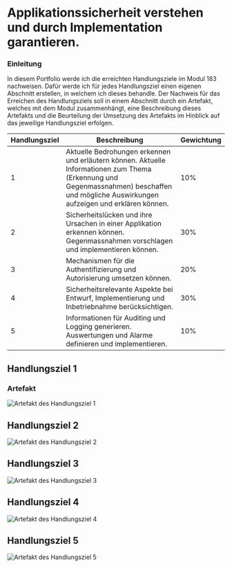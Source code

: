 # Applikationssicherheit verstehen und durch Implementation garantieren.

### Einleitung
In diesem Portfolio werde ich die erreichten Handlungsziele im Modul 183 nachweisen. Dafür werde ich für jedes Handlungsziel einen eigenen Abschnitt erstellen, in welchem ich dieses behandle. Der Nachweis für das Erreichen des Handlungsziels soll in einem Abschnitt durch ein Artefakt, welches mit dem Modul zusammenhängt, eine Beschreibung dieses Artefakts und die Beurteilung der Umsetzung des Artefakts im Hinblick auf das jeweilige Handlungsziel erfolgen.

| Handlungsziel | Beschreibung | Gewichtung |
| ----------- | ----------- | ----------- |
| 1   | Aktuelle Bedrohungen erkennen und erläutern können. Aktuelle Informationen zum Thema (Erkennung und Gegenmassnahmen) beschaffen und mögliche Auswirkungen aufzeigen und erklären können. | 10% |
| 2   | Sicherheitslücken und ihre Ursachen in einer Applikation erkennen können. Gegenmassnahmen vorschlagen und implementieren können. | 30% |
| 3   | Mechanismen für die Authentifizierung und Autorisierung umsetzen können. | 20% |
| 4   | Sicherheitsrelevante Aspekte bei Entwurf, Implementierung und Inbetriebnahme berücksichtigen. | 30% |
| 5   | Informationen für Auditing und Logging generieren. Auswertungen und Alarme definieren und implementieren. | 10% |

## Handlungsziel 1

### Artefakt
![Artefakt des Handlungsziel 1](https://cdn.discordapp.com/attachments/912953190251642910/1184432122904190996/Screenshot_2023-12-13_104911.png?ex=658bf35f&is=65797e5f&hm=4e5a7c1074d40f8eb6ea0ae60fdc23ebd5ddb7e9d4c50f15c5dfaa9799fb3d91&)

## Handlungsziel 2
![Artefakt des Handlungsziel 2](https://imgur.com/a/wQnKIkg)

## Handlungsziel 3
![Artefakt des Handlungsziel 3](https://octodex.github.com/images/bannekat.png)

## Handlungsziel 4
![Artefakt des Handlungsziel 4](https://octodex.github.com/images/bannekat.png)

## Handlungsziel 5
![Artefakt des Handlungsziel 5](https://octodex.github.com/images/bannekat.png)
